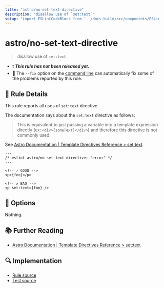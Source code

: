 ```yaml
---
title: "astro/no-set-text-directive"
description: "disallow use of `set:text`"
setup: "import ESLintCodeBlock from '../docs-build/src/components/ESLintCodeBlockWrap.astro'"
---
```


# astro/no-set-text-directive

> disallow use of `set:text`

- :exclamation: <badge text="This rule has not been released yet." vertical="middle" type="error"> **_This rule has not been released yet._** </badge>
- :wrench: The `--fix` option on the [command line](https://eslint.org/docs/user-guide/command-line-interface#fixing-problems) can automatically fix some of the problems reported by this rule.

## :book: Rule Details

This rule reports all uses of `set:text` directive.

The documentation says about the `set:text` directive as follows:

> This is equivalent to just passing a variable into a template expression directly (ex: `<div>{someText}</div>`) and therefore this directive is not commonly used.

See [Astro Documentation | Template Directives Reference > set:text](https://docs.astro.build/en/reference/directives-reference/#settext).

<ESLintCodeBlock fix>

<!--eslint-skip-->

```astro
---
/* eslint astro/no-set-text-directive: "error" */
---

<!-- ✓ GOOD -->
<p>{foo}</p>

<!-- ✗ BAD -->
<p set:text={foo} />

```

</ESLintCodeBlock>

## :wrench: Options

Nothing.

## :books: Further Reading

- [Astro Documentation | Template Directives Reference > set:text](https://docs.astro.build/en/reference/directives-reference/#settext)

## :mag: Implementation

- [Rule source](https://github.com/ota-meshi/eslint-plugin-astro/blob/main/src/rules/no-set-text-directive.ts)
- [Test source](https://github.com/ota-meshi/eslint-plugin-astro/blob/main/tests/src/rules/no-set-text-directive.ts)
